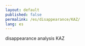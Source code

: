 ```yaml
---
layout: default
published: false
permalink: /es/disappearance/KAZ/
lang: es
---
```


disappearance analysis KAZ
